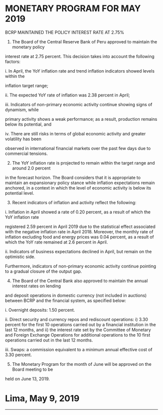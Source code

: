 # MONETARY PROGRAM FOR MAY 2019
 BCRP MAINTAINED THE POLICY INTEREST RATE AT 2.75%

1. The Board of the Central Reserve Bank of Peru approved to maintain the monetary policy

interest rate at 2.75 percent. This decision takes into account the following factors:

i. In April, the YoY inflation rate and trend inflation indicators showed levels within the

inflation target range;

ii. The expected YoY rate of inflation was 2.38 percent in April;

iii. Indicators of non-primary economic activity continue showing signs of dynamism, while

primary activity shows a weak performance; as a result, production remains below its
potential, and

iv. There are still risks in terms of global economic activity and greater volatility has been

observed in international financial markets over the past few days due to commercial
tensions.

2. The YoY inflation rate is projected to remain within the target range and around 2.0 percent

in the forecast horizon. The Board considers that it is appropriate to maintain an
expansionary policy stance while inflation expectations remain anchored, in a context in
which the level of economic activity is below its potential level.

3. Recent indicators of inflation and activity reflect the following:

i. Inflation in April showed a rate of 0.20 percent, as a result of which the YoY inflation rate

registered 2.59 percent in April 2019 due to the statistical effect associated with the
negative inflation rate in April 2018. Moreover, the monthly rate of inflation excluding food
and energy prices was 0.04 percent, as a result of which the YoY rate remained at 2.6
percent in April.

ii. Indicators of business expectations declined in April, but remain on the optimistic side.

Furthermore, indicators of non-primary economic activity continue pointing to a gradual
closure of the output gap.

4. The Board of the Central Bank also approved to maintain the annual interest rates on lending

and deposit operations in domestic currency (not included in auctions) between BCRP and
the financial system, as specified below:

i. Overnight deposits: 1.50 percent.

ii. Direct security and currency repos and rediscount operations: i) 3.30 percent for the
first 10 operations carried out by a financial institution in the last 12 months, and ii)
the interest rate set by the Committee of Monetary and Foreign Exchange Operations
for additional operations to the 10 first operations carried out in the last 12 months.

iii. Swaps: a commission equivalent to a minimum annual effective cost of 3.30 percent.

5. The Monetary Program for the month of June will be approved on the Board meeting to be

held on June 13, 2019.

# Lima, May 9, 2019


-----

